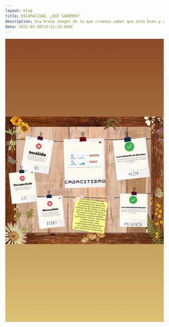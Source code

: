 ```yaml
---
layout: blog
title: DSCAPACIDAD, ¿QUÉ SABEMOS?
description: Una breve imagen de lo que creemos saber que esta bien y mal acerca del tema
date: 2022-05-30T22:12:19.058Z
---
```

![](/assets/images/img_20220530_171200_908.webp)